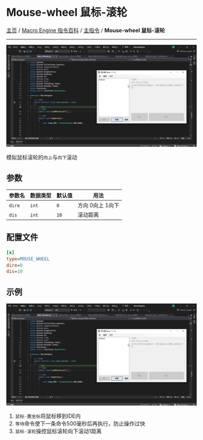 # Mouse-wheel 鼠标-滚轮
[主页](/wiki/Home.md) / [Macro Engine 指令百科](/wiki/Command.md) / [主指令](/wiki/Command.md) / **Mouse-wheel 鼠标-滚轮**

---

![示例](001.gif)

模拟鼠标滚轮的`向上`与`向下`滚动

## 参数

|参数名|数据类型|默认值|用法|
|-|-|-|-|
|`dire`|`int`|`0`|方向  0向上  1向下|
|`dis`|`int`|`10`|滚动距离|

## 配置文件

```ini
[x]
type=MOUSE_WHEEL
dire=0
dis=10
```

## 示例

![示例](001.gif)

  1. `鼠标-置坐标`将鼠标移到IDE内
  2. `等待`命令使下一条命令500毫秒后再执行，防止操作过快
  3. `鼠标-滚轮`操控鼠标滚轮向下滚动1距离